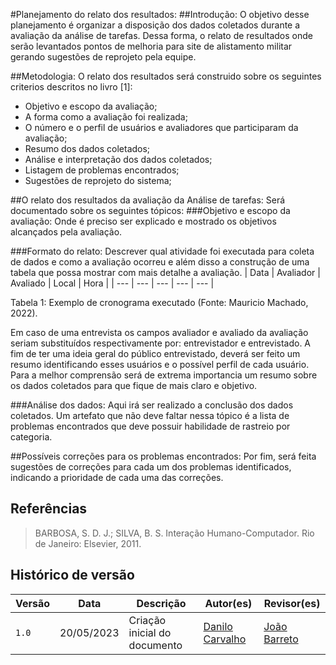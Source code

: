 #Planejamento do relato dos resultados:
##Introdução:
O objetivo desse planejamento é organizar a disposição dos dados coletados durante a avaliação da análise de tarefas. Dessa forma, o relato de resultados onde serão levantados pontos de melhoria para site de alistamento militar gerando sugestões de reprojeto pela equipe.

##Metodologia:
O relato dos resultados será construido sobre os seguintes criterios descritos no livro [1]:

- Objetivo e escopo da avaliação;
- A forma como a avaliação foi realizada;
- O número e o perfil de usuários e avaliadores que participaram da avaliação;
- Resumo dos dados coletados;
- Análise e interpretação dos dados coletados;
- Listagem de problemas encontrados;
- Sugestões de reprojeto do sistema;

##O relato dos resultados da avaliação da Análise de tarefas:
Será documentado sobre os seguintes tópicos:
###Objetivo e escopo da avaliação:
Onde é preciso ser explicado e mostrado os objetivos alcançados pela avaliação.

###Formato do relato:
Descrever qual atividade foi executada para coleta de dados e como a avaliação ocorreu e além disso a construção de uma tabela que possa mostrar com mais detalhe a avaliação.
| Data | Avaliador | Avaliado | Local | Hora |
| --- | --- | --- | --- | --- |

Tabela 1: Exemplo de cronograma executado (Fonte: Mauricio Machado, 2022).

Em caso de uma entrevista os campos avaliador e avaliado da avaliação seriam substituídos respectivamente por: entrevistador e entrevistado.
A fim de ter uma ideia geral do público entrevistado, deverá ser feito um resumo identificando esses usuários e o possível perfil de cada usuário.
Para a melhor comprensão será de extrema importancia um resumo sobre os dados coletados para que fique de mais claro e objetivo.

###Análise dos dados:
Aqui irá ser realizado a conclusão dos dados coletados. Um artefato que não deve faltar nessa tópico é a lista de problemas encontrados que deve possuir habilidade de rastreio por categoria.

##Possíveis correções para os problemas encontrados:
Por fim, será feita sugestões de correções para cada um dos problemas identificados, indicando a prioridade de cada uma das correções.

## Referências 
>BARBOSA, S. D. J.; SILVA, B. S. Interação Humano-Computador. Rio de Janeiro: Elsevier, 2011.

## Histórico de versão
| Versão | Data | Descrição | Autor(es) | Revisor(es) |
| --- | --- | --- | --- | --- |
|  `1.0`   | 20/05/2023 | Criação inicial do documento | [Danilo Carvalho](https://github.com/Danilo-Carvalho-Antunes) | [João Barreto](https://github.com/JoaoBarreto03) |

